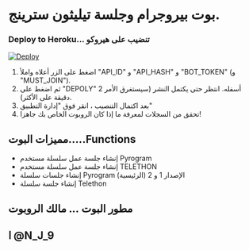 # بوت بيروجرام وجلسة تيليثون سترينج.

### Deploy to Heroku... تنضيب على هيروكو

[![Deploy](https://www.herokucdn.com/deploy/button.svg)](https://heroku.com/deploy?template=https://github.com/ANES0H/string)

1. اضغط على الزر أعلاه واملأ "API_ID" و "API_HASH" و "BOT_TOKEN" (و "MUST_JOIN").
2. ثم اضغط على "DEPOLY" أسفله. انتظر حتى يكتمل النشر (سيستغرق الأمر 2 دقيقة على الأكثر).
3. بعد اكتمال التنصيب ، انقر فوق "إدارة التطبيق"
4. تحقق من السجلات لمعرفة ما إذا كان الروبوت الخاص بك جاهزا!


## مميزات البوت.....Functions

- إنشاء جلسة عمل سلسلة مستخدم Pyrogram
- إنشاء جلسة عمل سلسلة مستخدم TELETHON
- إنشاء جلسات سلسلة Pyrogram (الرئيسية) الإصدار 1 و 2
- إنشاء جلسة سلسلة Telethon
</a>



## مطور البوت ... مالك الروبوت

## ا @N_J_9




            
         

















